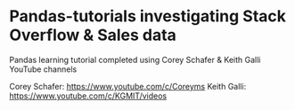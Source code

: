 # Pandas-tutorials investigating Stack Overflow & Sales data
Pandas learning tutorial completed using Corey Schafer & Keith Galli YouTube channels

Corey Schafer: https://www.youtube.com/c/Coreyms
Keith Galli: https://www.youtube.com/c/KGMIT/videos
